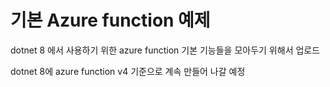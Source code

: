# 기본 Azure function 예제

dotnet 8 에서 사용하기 위한 azure function 기본 기능들을 모아두기 위해서 업로드

dotnet 8에 azure function v4 기준으로 계속 만들어 나갈 예정
